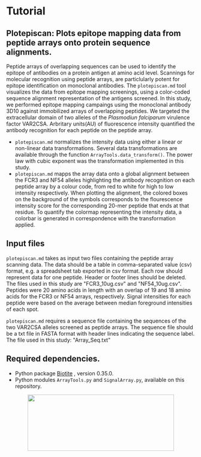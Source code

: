 # Tutorial

## Plotepiscan: Plots epitope mapping data from peptide arrays onto protein sequence alignments.

Peptide arrays of overlapping sequences can be used to identify the epitope of antibodies on a protein antigen at amino acid level. Scannings for molecular recognition using peptide arrays, are particlularly potent for epitope identification on monoclonal antibodies. The `plotepiscan.md` tool visualizes the data from epitope mapping screenings, using a color-coded sequence alignment representation of the antigens screened. In this study, we performed epitope mapping campaings using the monoclonal antibody 3D10 against immobilized arrays of overlapping peptides. We targeted the extracellular domain of two alleles of the *Plasmodiun falciparum* virulence factor VAR2CSA. Arbritary units(AU) of fluorescence intensity quantified the antibody recognition for each peptide on the peptide array. 
* `plotepiscan.md` normalizes the intensity data using either a linear or non-linear data transformations. Several data transformations are available through the function `ArrayTools.data_transform()`. The power law with cubic exponent was the transformation implemented in this study.
* `plotepiscan.md` mapps the array data onto a global alignment between the FCR3 and NF54 alleles highlighting the antibody recognition on each peptide array by a colour code, from red to white for high to low intensity respectively. When plotting the alignment, the colored boxes on the background of the symbols corresponds to the flourescence intensity score for the corresponding 20-mer peptide that ends at that residue.
To quantify the colormap representing the intensity data, a colorbar is generated in correspondence with the transformation applied. 

## Input files

`plotepiscan.md` takes as input two files containing the peptide array scanning data. The data should be a table in comma-separated value (csv) format, e.g. a spreadsheet tab exported in csv format. Each row should represent data for one peptide. Header or footer lines should be deleted. The files used in this study are "FCR3_10ug.csv" and "NF54_10ug.csv". Peptides were 20 amino acids in length with an overlap of 19 and 18 amino acids for the FCR3 or NF54 arrays, respectively. Signal intensities for each peptide were based on the average between median foreground intensities of each spot. 

`plotepiscan.md` requires a sequence file containing the sequences of the two VAR2CSA alleles screened as peptide arrays. The sequence file should be a txt file in FASTA format with header lines indicating the sequence label. The file used in this study: "Array_Seq.txt"

## Required dependencies.

* Python package [Biotite](https://www.biotite-python.org) , version 0.35.0.
* Python modules `ArrayTools.py` and `SignalArray.py`, available on this repository.

<p align="center">
 <img src="https://user-images.githubusercontent.com/123925494/228916143-e61c398f-4578-4516-9691-124c7294185c.png" width="390" height="150">
</p>


